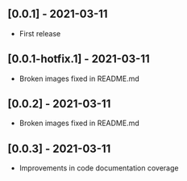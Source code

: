 ## [0.0.1] - 2021-03-11
* First release

## [0.0.1-hotfix.1] - 2021-03-11
* Broken images fixed in README.md

## [0.0.2] - 2021-03-11
* Broken images fixed in README.md

## [0.0.3] - 2021-03-11
* Improvements in code documentation coverage